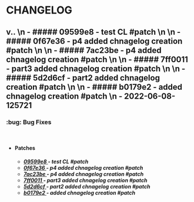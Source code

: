 <h1>CHANGELOG</h1><h2>v.. \n - ##### 09599e8 - test CL #patch \n \n - ##### 0f67e36 - p4 added chnagelog creation #patch \n \n - ##### 7ac23be - p4 added chnagelog creation #patch \n \n - ##### 7ff0011 - part3 added chnagelog creation #patch \n \n - ##### 5d2d6cf - part2 added chnagelog creation #patch \n \n - ##### b0179e2 - added chnagelog creation #patch \n - 2022-06-08-125721</h2><h3>:bug: Bug Fixes</h3> <ul><br><li><h4>Patches</h4></li> <ul><h5> <li><a href='https://github.com/nostradini/myrepo3/commit/09599e8'> 09599e8 </a> - test CL #patch </li> <li><a href='https://github.com/nostradini/myrepo3/commit/0f67e36'> 0f67e36 </a> - p4 added chnagelog creation #patch </li> <li><a href='https://github.com/nostradini/myrepo3/commit/7ac23be'> 7ac23be </a> - p4 added chnagelog creation #patch </li> <li><a href='https://github.com/nostradini/myrepo3/commit/7ff0011'> 7ff0011 </a> - part3 added chnagelog creation #patch </li> <li><a href='https://github.com/nostradini/myrepo3/commit/5d2d6cf'> 5d2d6cf </a> - part2 added chnagelog creation #patch </li> <li><a href='https://github.com/nostradini/myrepo3/commit/b0179e2'> b0179e2 </a> - added chnagelog creation #patch </li></h5></ul></ul>
